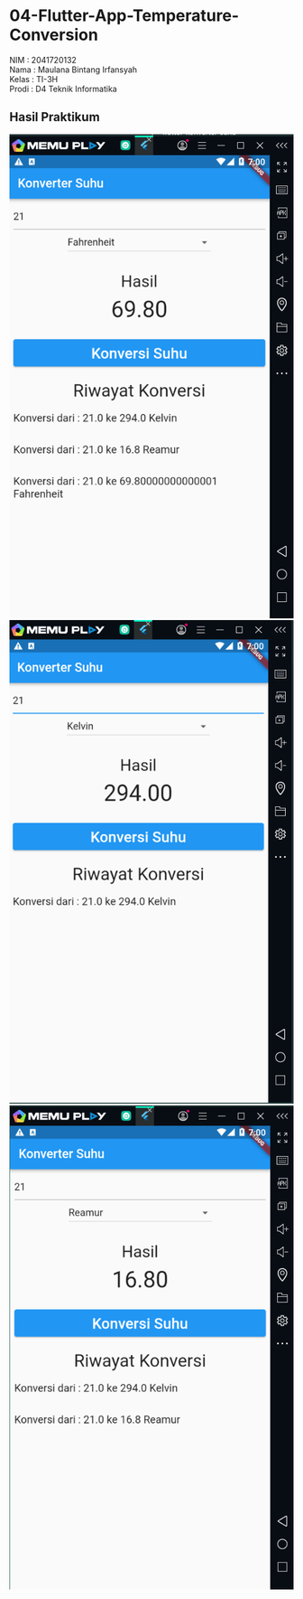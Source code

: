 # 04-Flutter-App-Temperature-Conversion

NIM   : 2041720132 <br>
Nama  : Maulana Bintang Irfansyah <br>
Kelas : TI-3H <br>
Prodi : D4 Teknik Informatika <br>

## Hasil Praktikum

![image](assets/images/fahrenheit.PNG)
<br>
![image](assets/images/kelvin.PNG)
<br>
![image](assets/images/reamur.PNG)